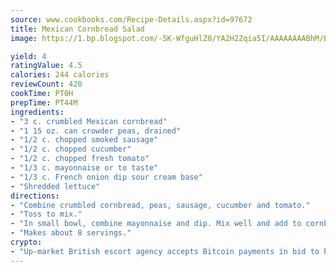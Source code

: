 ```yaml
---
source: www.cookbooks.com/Recipe-Details.aspx?id=97672
title: Mexican Cornbread Salad
image: https://1.bp.blogspot.com/-5K-WfguHlZ0/YA2H2Zqia5I/AAAAAAAABhM/Bdgu68p4aG0Q6jWdy3eGaUXSKw5p3sdxwCLcBGAsYHQ/s324/7.png

yield: 4
ratingValue: 4.5
calories: 244 calories
reviewCount: 420
cookTime: PT0H
prepTime: PT44M
ingredients:
- "3 c. crumbled Mexican cornbread"
- "1 15 oz. can crowder peas, drained"
- "1/2 c. chopped smoked sausage"
- "1/2 c. chopped cucumber"
- "1/2 c. chopped fresh tomato"
- "1/3 c. mayonnaise or to taste"
- "1/3 c. French onion dip sour cream base"
- "Shredded lettuce"
directions:
- "Combine crumbled cornbread, peas, sausage, cucumber and tomato."
- "Toss to mix."
- "In small bowl, combine mayonnaise and dip. Mix well and add to cornbread mixture, stirring until well mixed. Spoon onto a bed of shredded lettuce"
- "Makes about 8 servings."
crypto:
- "Up-market British escort agency accepts Bitcoin payments in bid to boost worker safety and client anonymity."
---
```

